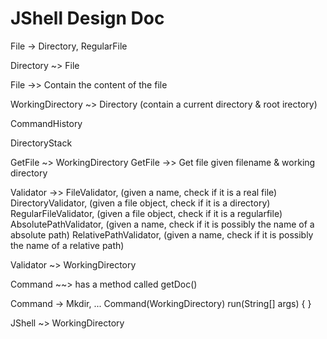 # JShell Design Doc

File -> Directory, RegularFile

Directory ~> File
<!-- Directory would contain Directory, RegularFile, aka File -->

File ->> Contain the content of the file

WorkingDirectory ~> Directory (contain a current directory & root irectory)
<!-- WorkingDirectory ->> has a method to return the File object given filename (relative or absolute) -->

CommandHistory

DirectoryStack

GetFile ~> WorkingDirectory
GetFile ->> Get file given filename & working directory

Validator ->>
FileValidator, (given a name, check if it is a real file)
DirectoryValidator, (given a file object, check if it is a directory)
RegularFileValidator, (given a file object, check if it is a regularfile)
AbsolutePathValidator, (given a name, check if it is possibly the name of a absolute path)
RelativePathValidator, (given a name, check if it is possibly the name of a relative path)

Validator ~> WorkingDirectory

<!-- because if you want to validate if a string is the name of a file, you have to know the current directory (or working directory) -->

Command ~~> has a method called getDoc()

Command -> Mkdir, ...
Command(WorkingDirectory)
run(String[] args) {
}

JShell ~> WorkingDirectory
<!-- JShell need a current directory -->

<!-- 
class WorkingDirectory {
    private Directory directory
} -->